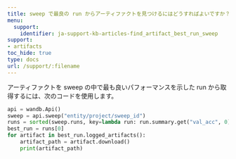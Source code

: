 ```yaml
---
title: sweep で最良の run からアーティファクトを見つけるにはどうすればよいですか？
menu:
  support:
    identifier: ja-support-kb-articles-find_artifact_best_run_sweep
support:
- artifacts
toc_hide: true
type: docs
url: /support/:filename
---
```


アーティファクトを sweep の中で最も良いパフォーマンスを示した run から取得するには、次のコードを使用します。

```python
api = wandb.Api()
sweep = api.sweep("entity/project/sweep_id")
runs = sorted(sweep.runs, key=lambda run: run.summary.get("val_acc", 0), reverse=True)
best_run = runs[0]
for artifact in best_run.logged_artifacts():
    artifact_path = artifact.download()
    print(artifact_path)
```